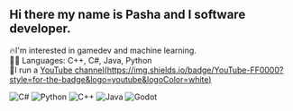 ## Hi there my name is Pasha and I software developer.
🔥I'm interested in gamedev and machine learning. <br>
👨‍💻 Languages: C++, C#, Java, Python<br>
🎥I run a [YouTube channel(https://img.shields.io/badge/YouTube-FF0000?style=for-the-badge&logo=youtube&logoColor=white)](https://youtube.com/@pashudzudev?si=nDEODRP7X3XqsO0J)

![C#](https://img.shields.io/badge/C%23-%23239120.svg?style=flat&logo=c-sharp&logoColor=white)
![Python](https://img.shields.io/badge/Python-%233776AB.svg?style=flat&logo=python&logoColor=white)
![C++](https://img.shields.io/badge/C++-00599C?style=flat-square&logo=c%2b%2b&logoColor=white)
![Java](https://img.shields.io/badge/Java-ED8B00?style=flat-square&logo=openjdk&logoColor=white)
![Godot](https://img.shields.io/badge/Godot-%23478CBF.svg?style=flat&logo=godot-engine&logoColor=white)